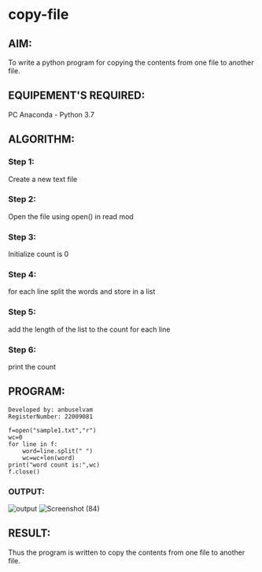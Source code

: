 # copy-file
## AIM:
To write a python program for copying the contents from one file to another file.
## EQUIPEMENT'S REQUIRED: 
PC
Anaconda - Python 3.7
## ALGORITHM: 
### Step 1:
Create a new text file
### Step 2: 
Open the file using open() in read mod
 
### Step 3: 
Initialize count is 0

### Step 4:  
for each line split the words and store in a list

### Step 5: 
add the length of the list to the count for each line

### Step 6: 
print the count


## PROGRAM:
```
Developed by: anbuselvam
RegisterNumber: 22009081

f=open("sample1.txt","r")
wc=0
for line in f:
    word=line.split(" ")
    wc=wc+len(word)
print("word count is:",wc)
f.close()
````
### OUTPUT:
![output](/Screenshot%20(75).png)
![Screenshot (84)](https://user-images.githubusercontent.com/119559871/215133249-06b87e9f-5039-4e97-90cc-4c8e91bcb6dc.png)




## RESULT:
Thus the program is written to copy the contents from one file to another file.
